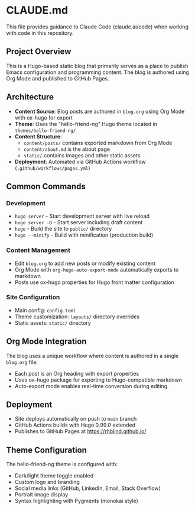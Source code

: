 # CLAUDE.md

This file provides guidance to Claude Code (claude.ai/code) when working with code in this repository.

## Project Overview

This is a Hugo-based static blog that primarily serves as a place to publish Emacs configuration and programming content. The blog is authored using Org Mode and published to GitHub Pages.

## Architecture

- **Content Source**: Blog posts are authored in `blog.org` using Org Mode with ox-hugo for export
- **Theme**: Uses the "hello-friend-ng" Hugo theme located in `themes/hello-friend-ng/`
- **Content Structure**: 
  - `content/posts/` contains exported markdown from Org Mode
  - `content/about.md` is the about page
  - `static/` contains images and other static assets
- **Deployment**: Automated via GitHub Actions workflow (`.github/workflows/pages.yml`)

## Common Commands

### Development
- `hugo server` - Start development server with live reload
- `hugo server -D` - Start server including draft content
- `hugo` - Build the site to `public/` directory
- `hugo --minify` - Build with minification (production build)

### Content Management
- Edit `blog.org` to add new posts or modify existing content
- Org Mode with `org-hugo-auto-export-mode` automatically exports to markdown
- Posts use ox-hugo properties for Hugo front matter configuration

### Site Configuration
- Main config: `config.toml`
- Theme customization: `layouts/` directory overrides
- Static assets: `static/` directory

## Org Mode Integration

The blog uses a unique workflow where content is authored in a single `blog.org` file:
- Each post is an Org heading with export properties
- Uses ox-hugo package for exporting to Hugo-compatible markdown
- Auto-export mode enables real-time conversion during editing

## Deployment

- Site deploys automatically on push to `main` branch
- GitHub Actions builds with Hugo 0.99.0 extended
- Publishes to GitHub Pages at https://rhblind.github.io/

## Theme Configuration

The hello-friend-ng theme is configured with:
- Dark/light theme toggle enabled
- Custom logo and branding
- Social media links (GitHub, LinkedIn, Email, Stack Overflow)
- Portrait image display
- Syntax highlighting with Pygments (monokai style)